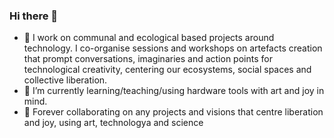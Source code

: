 ### Hi there 👋

- 🔭 I work on communal and ecological based projects around technology. I co-organise sessions and workshops on artefacts creation that prompt conversations, imaginaries and action points for technological creativity, centering our ecosystems, social spaces and collective liberation.
- 🌱 I’m currently learning/teaching/using hardware tools with art and joy in mind.
- 👯 Forever collaborating on any projects and visions that centre liberation and joy, using art, technologya and science


